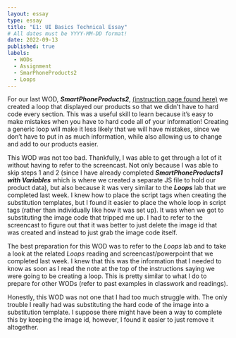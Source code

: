 ```yaml
---
layout: essay
type: essay
title: "E1: UI Basics Technical Essay"
# All dates must be YYYY-MM-DD format!
date: 2022-09-13
published: true
labels:
  - WODs
  - Assignment
  - SmarPhoneProducts2
  - Loops
---
```


For our last WOD, ***SmartPhoneProducts2***, [(instruction page found here)](https://dport96.github.io/ITM352/morea/080.flow-control-II/experience-SmartPhoneProducts2.html) we created a loop that displayed our products so that we didn’t have to hard code every section. This was a useful skill to learn because it’s easy to make mistakes when you have to hard code all of your information! Creating a generic loop will make it less likely that we will have mistakes, since we don’t have to put in as much information, while also allowing us to change and add to our products easier.

  This WOD was not too bad. Thankfully, I was able to get through a lot of it without having to refer to the screencast. Not only because I was able to skip steps 1 and 2 (since I have already completed ***SmartPhoneProducts1 with Variables*** which is where we created a separate JS file to hold our product data), but also because it was very similar to the ***Loops*** lab that we completed last week. I knew how to place the script tags when creating the substitution templates, but I found it easier to place the whole loop in script tags (rather than individually like how it was set up). It was when we got to substituting the image code that tripped me up. I had to refer to the screencast to figure out that it was better to just delete the image id that was created and instead to just grab the image code itself.

  The best preparation for this WOD was to refer to the *Loops* lab and to take a look at the related *Loops* reading and screencast/powerpoint that we completed last week. I knew that this was the information that I needed to know as soon as I read the note at the top of the instructions saying we were going to be creating a loop. This is pretty similar to what I do to prepare for other WODs (refer to past examples in classwork and readings).

  Honestly, this WOD was not one that I had too much struggle with. The only trouble I really had was substituting the hard code of the image into a substitution template. I suppose there might have been a way to complete this by keeping the image id, however, I found it easier to just remove it altogether.
